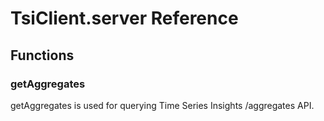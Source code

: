 # TsiClient.server Reference

## Functions

### getAggregates

getAggregates is used for querying Time Series Insights /aggregates API.